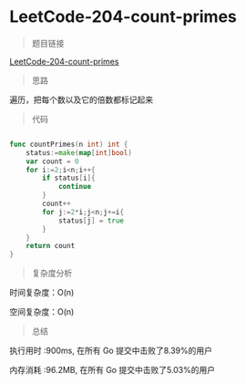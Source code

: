 #  LeetCode-204-count-primes

>题目链接

[LeetCode-204-count-primes](https://leetcode-cn.com/problems/count-primes/)

>思路

遍历，把每个数以及它的倍数都标记起来

>代码

```go

func countPrimes(n int) int {
    status:=make(map[int]bool)
    var count = 0
    for i:=2;i<n;i++{
        if status[i]{
            continue
        }
        count++
        for j:=2*i;j<n;j+=i{
            status[j] = true
        }
    }
    return count
}

```

>复杂度分析

时间复杂度：O(n)

空间复杂度：O(n)

>总结

执行用时 :900ms, 在所有 Go 提交中击败了8.39%的用户
 
内存消耗 :96.2MB, 在所有 Go 提交中击败了5.03%的用户
